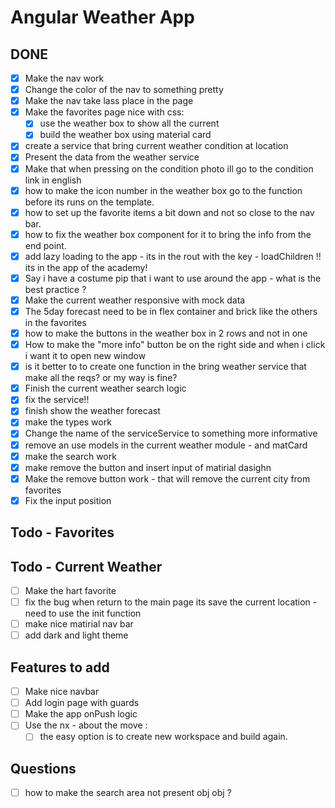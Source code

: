 # Angular Weather App

## DONE
- [x] Make the nav work
- [x] Change the color of the nav to something pretty
- [x] Make the nav take lass place in the page
- [x] Make the favorites page nice with css:
  - [x] use the weather box to show all the current
  - [x] build the weather box using material card
- [x] create a service that bring current weather condition at location 
- [x] Present the data from the weather service
- [x] Make that when pressing on the condition photo ill go to the condition link in english 
- [x] how to make the icon number in the weather box go to the function before its runs on the template.
- [x] how to set up the favorite items a bit down and not so close to the nav bar.
- [x] how to fix the weather box component for it to bring the info from the end point.
- [x] add lazy loading to the app - its in the rout with the key - loadChildren !! its in the app of the academy! 
- [x] Say i have a costume pip that i want to use around the app - what is the best practice ? 
- [x] Make the current weather responsive with mock data
- [x] The 5day forecast need to be in flex container and brick like the others in the favorites 
- [x] how to make the buttons in the weather box in 2 rows and not in one
- [x] How to make the "more info" button be on the right side and when i click i want it to open new window
- [x] is it better to to create one function in the bring weather service that make all the reqs? or my way is fine?
- [x] Finish the current weather search logic
- [x] fix the service!!
- [x] finish show the weather forecast 
- [x] make the types work
- [x] Change the name of the serviceService to something more informative
- [x] remove an use models in the current weather module - and matCard
- [x] make the search work
- [x] make remove the button and insert input of matirial dasighn  
- [x] Make the remove button work - that will remove the current city from favorites
- [x] Fix the input position

## Todo - Favorites

## Todo - Current Weather
- [ ] Make the hart favorite
- [ ] fix the bug when return to the main page its save the current location - need to use the init function
- [ ] make nice matirial nav bar 
- [ ] add dark and light theme 

## Features to add 
- [ ] Make nice navbar
- [ ] Add login page with guards 
- [ ] Make the app onPush logic 
- [ ] Use the nx - about the move :
  - [ ] the easy option is to create new workspace and build again. 

## Questions
- [ ] how to make the search area not present obj obj ?
